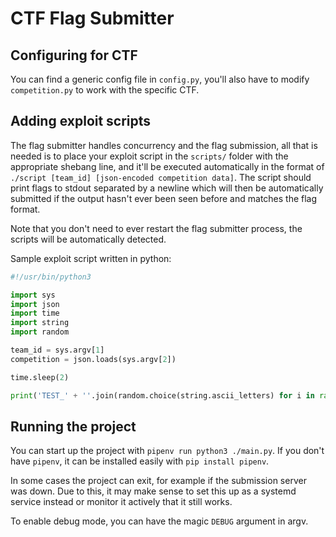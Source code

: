# CTF Flag Submitter

## Configuring for CTF

You can find a generic config file in `config.py`, you'll also have to modify `competition.py` to work with the specific CTF.

## Adding exploit scripts

The flag submitter handles concurrency and the flag submission, all that is needed is to place your exploit script in the `scripts/` folder with the appropriate shebang line, and it'll be executed automatically in the format of `./script [team_id] [json-encoded competition data]`. The script should print flags to stdout separated by a newline which will then be automatically submitted if the output hasn't ever been seen before and matches the flag format.

Note that you don't need to ever restart the flag submitter process, the scripts will be automatically detected.

Sample exploit script written in python:
```py
#!/usr/bin/python3

import sys
import json
import time
import string
import random

team_id = sys.argv[1]
competition = json.loads(sys.argv[2])

time.sleep(2)

print('TEST_' + ''.join(random.choice(string.ascii_letters) for i in range(32)))
```

## Running the project

You can start up the project with `pipenv run python3 ./main.py`. If you don't have `pipenv`, it can be installed easily with `pip install pipenv`.

In some cases the project can exit, for example if the submission server was down. Due to this, it may make sense to set this up as a systemd service instead or monitor it actively that it still works.

To enable debug mode, you can have the magic `DEBUG` argument in argv.